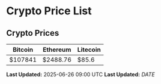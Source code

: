 # Crypto Price List

## Crypto Prices
| Bitcoin | Ethereum | Litecoin |
| ------- | -------- | -------- |
| $107841 | $2488.76 | $85.6 |
**Last Updated:** 2025-06-26 09:00 UTC
**Last Updated:** $DATE$
